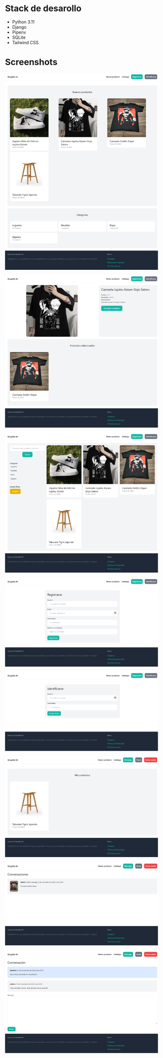 # Stack de desarollo
- Python 3.11
- Django
- Pipenv
- SQLite
- Tailwind CSS

# Screenshots
![Página principal](screenshots/index.png)

![Detalles del producto](screenshots/details.png)

![Catálogo de productos](screenshots/catalog.png)

![Registro de usuarios](screenshots/signup.png)

![Inicio de sesión](screenshots/login.png)

![Panel de productos](screenshots/panel.png)

![Conversaciones](screenshots/conversations.png)

![Hilo de conversaciones](screenshots/conversation_thread.png)